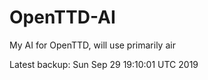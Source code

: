 # OpenTTD-AI
My AI for OpenTTD, will use primarily air

Latest backup: Sun Sep 29 19:10:01 UTC 2019
